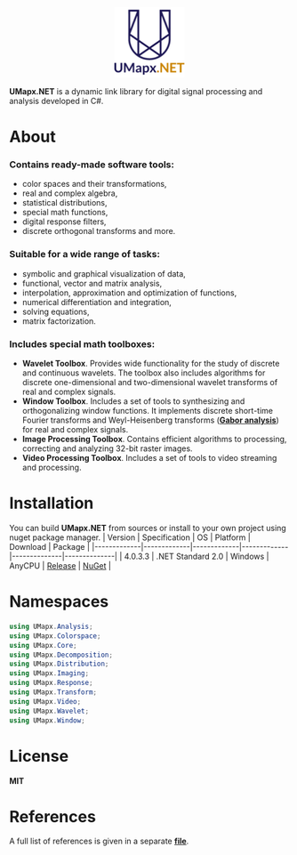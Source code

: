<p align="center"><img width="25%" src="docs/umapxnet_big.png" /></p>

**UMapx.NET** is a dynamic link library for digital signal processing and analysis developed in C#.  

# About
### Contains ready-made software tools:
* color spaces and their transformations,
* real and complex algebra,
* statistical distributions,
* special math functions,
* digital response filters,
* discrete orthogonal transforms and more.

### Suitable for a wide range of tasks:
* symbolic and graphical visualization of data,
* functional, vector and matrix analysis,
* interpolation, approximation and optimization of functions,
* numerical differentiation and integration,
* solving equations,
* matrix factorization.

### Includes special math toolboxes:
* **Wavelet Toolbox**. Provides wide functionality for the study of discrete and continuous wavelets. The toolbox also includes algorithms for discrete one-dimensional and two-dimensional wavelet transforms of real and complex signals.
* **Window Toolbox**. Includes a set of tools to synthesizing and orthogonalizing window functions. It implements discrete short-time Fourier transforms and Weyl-Heisenberg transforms ([**Gabor analysis**](https://github.com/asiryan/Weyl-Heisenberg-Toolbox)) for real and complex signals.
* **Image Processing Toolbox**. Contains efficient algorithms to processing, correcting and analyzing 32-bit raster images.
* **Video Processing Toolbox**. Includes a set of tools to video streaming and processing.

# Installation
You can build **UMapx.NET** from sources or install to your own project using nuget package manager.
| Version | Specification | OS | Platform | Download | Package |
|-------------|-------------|-------------|-------------|--------------|--------------|
| 4.0.3.3 | .NET Standard 2.0 | Windows | AnyCPU | [Release](https://github.com/asiryan/UMapx.NET/releases/) | [NuGet](https://www.nuget.org/packages/UMapx/) |

# Namespaces
```c#
using UMapx.Analysis;
using UMapx.Colorspace;
using UMapx.Core;
using UMapx.Decomposition;
using UMapx.Distribution;
using UMapx.Imaging;
using UMapx.Response;
using UMapx.Transform;
using UMapx.Video;
using UMapx.Wavelet;
using UMapx.Window;
```    

# License
**MIT**  

# References
A full list of references is given in a separate [**file**](docs/references.pdf).  
